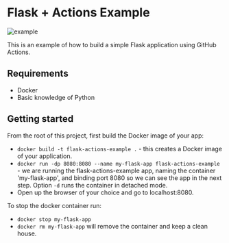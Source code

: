 # Flask + Actions Example

![example](https://github.com/andrewakim/flask-actions-example/actions/workflows/test-and-scan.yml/badge.svg?branch=master)

This is an example of how to build a simple Flask application using GitHub Actions.

## Requirements
* Docker
* Basic knowledge of Python

## Getting started
From the root of this project, first build the Docker image of your app:

* `docker build -t flask-actions-example .` - this creates a Docker image of your application.
* `docker run -dp 8080:8080 --name my-flask-app flask-actions-example` - we are running the flask-actions-example app, naming the container 'my-flask-app', and binding port 8080 so we can see the app in the next step.  Option `-d` runs the container in detached mode.
* Open up the browser of your choice and go to localhost:8080.

To stop the docker container run:
* `docker stop my-flask-app`
* `docker rm my-flask-app` will remove the container and keep a clean house.
